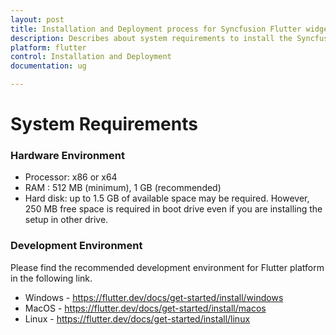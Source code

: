 ```yaml
---
layout: post
title: Installation and Deployment process for Syncfusion Flutter widgets
description: Describes about system requirements to install the Syncfusion Flutter widgets
platform: flutter
control: Installation and Deployment
documentation: ug

---
```


# System Requirements

### Hardware Environment

* Processor: x86 or x64
* RAM : 512 MB (minimum), 1 GB (recommended)
* Hard disk: up to 1.5 GB of available space may be required. However, 250 MB free space is required in boot drive even if you are installing the setup in other drive.

### Development Environment
Please find the recommended development environment for Flutter platform in the following link. 

* Windows - https://flutter.dev/docs/get-started/install/windows 
* MacOS - https://flutter.dev/docs/get-started/install/macos 
* Linux - https://flutter.dev/docs/get-started/install/linux 